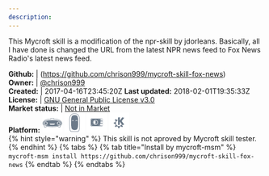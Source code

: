 ```yaml
---
description: 
---
```

This Mycroft skill is a modification of the npr-skill by jdorleans.
Basically, all I have done is changed the URL from the latest NPR
news feed to Fox News Radio's latest news feed.

**Github:** | (https://github.com/chrison999/mycroft-skill-fox-news)  
**Owner:** | [@chrison999](https://github.com/chrison999)  
**Created:** | 2017-04-16T23:45:20Z  **Last updated:** 2018-02-01T19:35:33Z  
**License:** | [GNU General Public License v3.0](https://api.github.com/licenses/gpl-3.0)  
**Market status:** | [Not in Market](https://market.mycroft.ai/skill/)  
**Platform:**   ![](.gitbook/assets/mark-1-icon.png)  ![](.gitbook/assets/mark-2-icon.png)  ![](.gitbook/assets/picroft-icon.png)  ![](.gitbook/assets/kde.png)   
{% hint style="warning" %}
This skill is not aproved by Mycroft skill tester.
{% endhint %}
  {% tabs %}
{% tab title="Install by mycroft-msm" %}
``` mycroft-msm install https://github.com/chrison999/mycroft-skill-fox-news```
{% endtab %}
  {% endtabs %}
  